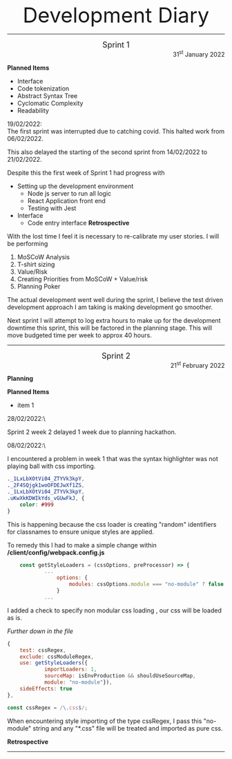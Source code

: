 <center><font size="8">Development Diary</font></center>

---

<center><font size="4">Sprint 1</font></center>
<div style="text-align: right"> 31<sup>st</sup> January 2022</div>

**Planned Items**
- Interface
- Code tokenization
- Abstract Syntax Tree
- Cyclomatic Complexity
- Readability

19/02/2022:\
The first sprint was interrupted due to catching covid. This halted work from 06/02/2022.

This also delayed the starting of the second sprint from 14/02/2022 to 21/02/2022.

Despite this the first week of Sprint 1 had progress with

- Setting up the development environment
  - Node js server to run all logic
  - React Application front end
  - Testing with Jest
- Interface
  - Code entry interface
**Retrospective**


With the lost time I feel it is necessary to re-calibrate my user stories. I will be performing 
1. MoSCoW Analysis
2. T-shirt sizing
3. Value/Risk
4. Creating Priorities from MoSCoW + Value/risk
5. Planning Poker

The actual development went well during the sprint, I believe the test driven development approach I am taking is making development go smoother. 

Next sprint I will attempt to log extra hours to make up for the development downtime this sprint, this will be factored in the planning stage. This will move budgeted time per week to approx 40 hours.

---

<center><font size="4">Sprint 2</font></center>
<div style="text-align: right"> 21<sup>st</sup> February  2022</div>

**Planning**

**Planned Items**
- item 1

28/02/2022:\

Sprint 2 week 2 delayed 1 week due to planning hackathon.

08/02/2022:\

I encountered a problem in week 1 that was the syntax highlighter was not playing ball with css importing.

```css
._1LxLbXOtVi04_ZTYVk3kpY,
._2F4SQjgk1woOFDEJwXf1ZS,
._1LxLbXOtVi04_ZTYVk3kpY,
.uKwXkKDWIkYds_vGUwFkJ, {
    color: #999
}
```
This is happening because the css loader is creating "random" identifiers for classnames to ensure unique styles are applied.

To remedy this I had to make a simple change within **/client/config/webpack.config.js**

```js
    const getStyleLoaders = (cssOptions, preProcessor) => {
            ...
                options: {
                    modules: cssOptions.module === "no-module" ? false : true
                }
            ...
```

I added a check to specify non modular css loading , our css will be loaded as is.


*Further down in the file*

```js
{
    test: cssRegex,
    exclude: cssModuleRegex,
    use: getStyleLoaders({
            importLoaders: 1,
            sourceMap: isEnvProduction && shouldUseSourceMap,
            module: "no-module"}),
    sideEffects: true
},
 ```
 ```js
 const cssRegex = /\.css$/;
 ```

 When encountering style importing of the type cssRegex, I pass this "no-module" string and any "*.css" file will be treated and imported as pure css.


 








**Retrospective**

---
